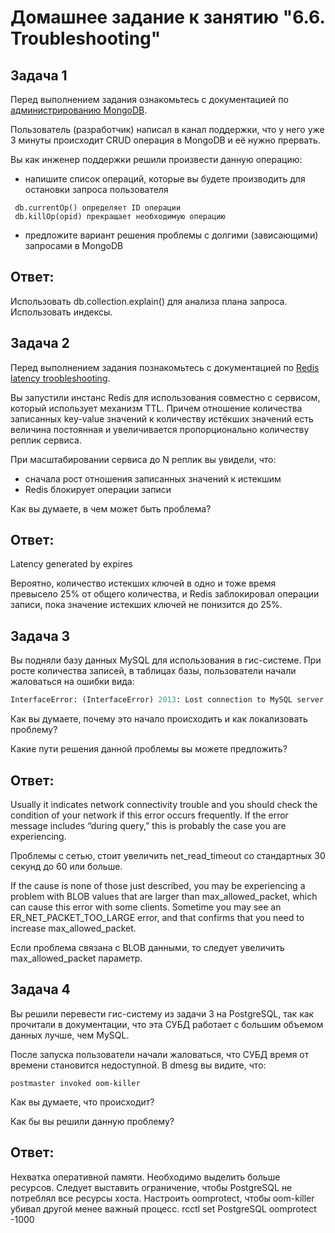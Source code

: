 # Домашнее задание к занятию "6.6. Troubleshooting"

## Задача 1

Перед выполнением задания ознакомьтесь с документацией по [администрированию MongoDB](https://docs.mongodb.com/manual/administration/).

Пользователь (разработчик) написал в канал поддержки, что у него уже 3 минуты происходит CRUD операция в MongoDB и её 
нужно прервать. 

Вы как инженер поддержки решили произвести данную операцию:
- напишите список операций, которые вы будете производить для остановки запроса пользователя
```
 db.currentOp() определяет ID операции
 db.killOp(opid) прекращает необходимую операцию
```
- предложите вариант решения проблемы с долгими (зависающими) запросами в MongoDB

## Ответ:

Использовать db.collection.explain() для анализа плана запроса. Использовать индексы.


## Задача 2

Перед выполнением задания познакомьтесь с документацией по [Redis latency troobleshooting](https://redis.io/topics/latency).

Вы запустили инстанс Redis для использования совместно с сервисом, который использует механизм TTL. 
Причем отношение количества записанных key-value значений к количеству истёкших значений есть величина постоянная и
увеличивается пропорционально количеству реплик сервиса. 

При масштабировании сервиса до N реплик вы увидели, что:
- сначала рост отношения записанных значений к истекшим
- Redis блокирует операции записи

Как вы думаете, в чем может быть проблема?

## Ответ:

Latency generated by expires

Вероятно, количество истекших ключей в одно и тоже время превысело 25% от общего количества, и Redis заблокировал операции записи, пока значение истекших ключей не понизится до 25%. 

 
## Задача 3

Вы подняли базу данных MySQL для использования в гис-системе. При росте количества записей, в таблицах базы,
пользователи начали жаловаться на ошибки вида:
```python
InterfaceError: (InterfaceError) 2013: Lost connection to MySQL server during query u'SELECT..... '
```

Как вы думаете, почему это начало происходить и как локализовать проблему?

Какие пути решения данной проблемы вы можете предложить?

## Ответ:
Usually it indicates network connectivity trouble and you should check the condition of your network if this error occurs frequently. If the error message includes “during query,” this is probably the case you are experiencing.

Проблемы с сетью, стоит увеличить net_read_timeout со стандартных 30 секунд до 60 или больше.

If the cause is none of those just described, you may be experiencing a problem with BLOB values that are larger than max_allowed_packet, which can cause this error with some clients. Sometime you may see an ER_NET_PACKET_TOO_LARGE error, and that confirms that you need to increase max_allowed_packet.

Если проблема связана с BLOB данными, то следует увеличить max_allowed_packet параметр.


## Задача 4


Вы решили перевести гис-систему из задачи 3 на PostgreSQL, так как прочитали в документации, что эта СУБД работает с 
большим объемом данных лучше, чем MySQL.

После запуска пользователи начали жаловаться, что СУБД время от времени становится недоступной. В dmesg вы видите, что:

`postmaster invoked oom-killer`

Как вы думаете, что происходит?

Как бы вы решили данную проблему?

## Ответ:

Нехватка оперативной памяти. Необходимо выделить больше ресурсов. 
Следует выставить ограничение, чтобы PostgreSQL не потреблял все ресурсы хоста. 
Настроить oomprotect, чтобы oom-killer убивал другой менее важный процесс. 
rcctl set PostgreSQL oomprotect -1000
